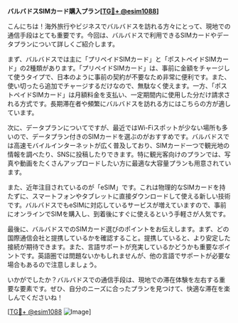 **バルバドスSIMカード購入プラン[[TG💪+ @esim1088](https://t.me/s/esim1088)]**

こんにちは！海外旅行やビジネスでバルバドスを訪れる方々にとって、現地での通信手段はとても重要です。今回は、バルバドスで利用できるSIMカードやデータプランについて詳しくご紹介します。

まず、バルバドスでは主に「プリペイドSIMカード」と「ポストペイドSIMカード」の2種類があります。「プリペイドSIMカード」は、事前に金額をチャージして使うタイプで、日本のように事前の契約が不要なため非常に便利です。また、使い切ったら追加でチャージするだけなので、無駄なく使えます。一方、「ポストペイドSIMカード」は月額料金を支払い、一定期間内に使用した分だけ請求される方式です。長期滞在者や頻繁にバルバドスを訪れる方にはこちらの方が適しています。

次に、データプランについてですが、最近ではWi-Fiスポットが少ない場所も多いので、データプラン付きのSIMカードを選ぶのがおすすめです。バルバドスでは高速モバイルインターネットが広く普及しており、SIMカード一つで観光地の情報を調べたり、SNSに投稿したりできます。特に観光客向けのプランでは、写真や動画をたくさんアップロードしたい方に最適な大容量プランも用意されています。

また、近年注目されているのが「eSIM」です。これは物理的なSIMカードを持たずに、スマートフォンやタブレットに直接ダウンロードして使える新しい技術です。バルバドスでもeSIMに対応しているサービスが増えていますので、事前にオンラインでSIMを購入し、到着後にすぐに使えるという手軽さが人気です。

最後に、バルバドスでのSIMカード選びのポイントをお伝えします。まず、どの国際通信会社と提携しているかを確認すること。提携していると、より安定した接続が期待できます。また、言語サポートが充実しているかどうかも重要なポイントです。英語圏では問題ないかもしれませんが、他の言語でサポートが必要な場合もあるので注意しましょう。

いかがでしたか？バルバドスでの通信手段は、現地での滞在体験を左右する重要な要素です。ぜひ、自分のニーズに合ったプランを見つけて、快適な滞在を楽しんでくださいね！

[[TG💪+ @esim1088](https://t.me/s/esim1088) ![Image](https://i.postimg.cc/Y0z9fWf4/image.png)]